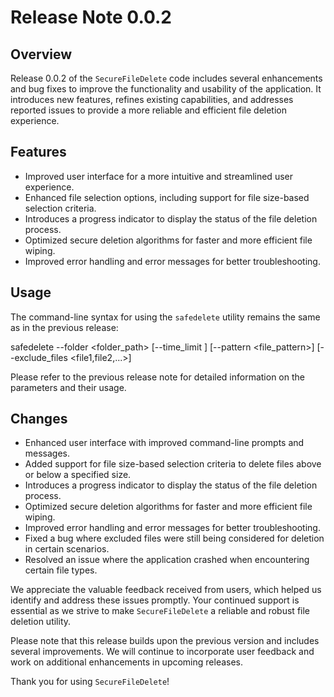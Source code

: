 # Release Note 0.0.2

## Overview
Release 0.0.2 of the `SecureFileDelete` code includes several enhancements and bug fixes to improve the functionality and usability of the application. It introduces new features, refines existing capabilities, and addresses reported issues to provide a more reliable and efficient file deletion experience.

## Features
- Improved user interface for a more intuitive and streamlined user experience.
- Enhanced file selection options, including support for file size-based selection criteria.
- Introduces a progress indicator to display the status of the file deletion process.
- Optimized secure deletion algorithms for faster and more efficient file wiping.
- Improved error handling and error messages for better troubleshooting.

## Usage
The command-line syntax for using the `safedelete` utility remains the same as in the previous release:

safedelete --folder <folder_path> [--time_limit <minutes>] [--pattern <file_pattern>] [--exclude_files <file1,file2,...>]

Please refer to the previous release note for detailed information on the parameters and their usage.

## Changes
- Enhanced user interface with improved command-line prompts and messages.
- Added support for file size-based selection criteria to delete files above or below a specified size.
- Introduces a progress indicator to display the status of the file deletion process.
- Optimized secure deletion algorithms for faster and more efficient file wiping.
- Improved error handling and error messages for better troubleshooting.
- Fixed a bug where excluded files were still being considered for deletion in certain scenarios.
- Resolved an issue where the application crashed when encountering certain file types.

We appreciate the valuable feedback received from users, which helped us identify and address these issues promptly. Your continued support is essential as we strive to make `SecureFileDelete` a reliable and robust file deletion utility.

Please note that this release builds upon the previous version and includes several improvements. We will continue to incorporate user feedback and work on additional enhancements in upcoming releases.

Thank you for using `SecureFileDelete`!
